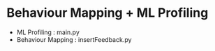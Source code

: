 # Behaviour Mapping + ML Profiling

- ML Profiling : main.py
- Behaviour Mapping : insertFeedback.py

